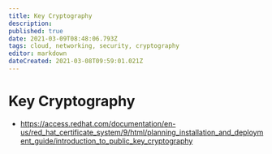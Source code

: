 ```yaml
---
title: Key Cryptography
description: 
published: true
date: 2021-03-09T08:48:06.793Z
tags: cloud, networking, security, cryptography
editor: markdown
dateCreated: 2021-03-08T09:59:01.021Z
---
```


# Key Cryptography
- https://access.redhat.com/documentation/en-us/red_hat_certificate_system/9/html/planning_installation_and_deployment_guide/introduction_to_public_key_cryptography